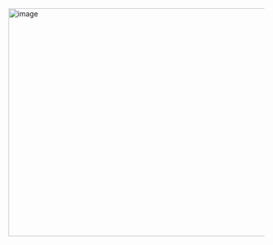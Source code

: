 <img width="1321" height="448" alt="image" src="https://github.com/user-attachments/assets/c67e617a-1913-4133-82c2-79d8a426cc38" />

